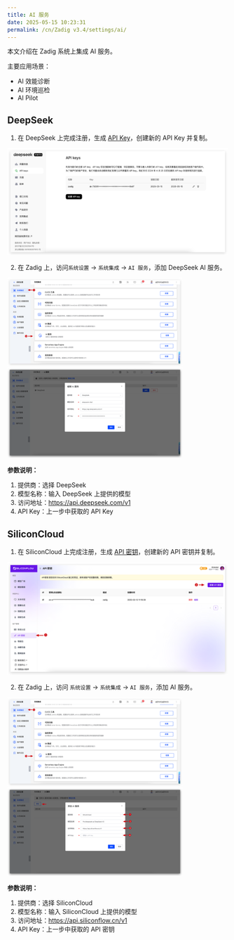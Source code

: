 ```yaml
---
title: AI 服务
date: 2025-05-15 10:23:31
permalink: /cn/Zadig v3.4/settings/ai/
---
```


本文介绍在 Zadig 系统上集成 AI 服务。

主要应用场景：
- AI 效能诊断
- AI 环境巡检
- AI Pilot

## DeepSeek

1. 在 DeepSeek 上完成注册，生成 [API Key](https://platform.deepseek.com/api_keys)，创建新的 API Key 并复制。

![deepseek](../../../_images/ai_deepseek_1.png)

2. 在 Zadig 上，访问`系统设置` -> `系统集成` -> `AI 服务`，添加 DeepSeek AI 服务。

<img src="../../../_images/ai_config_0.png" width="400">
<img src="../../../_images/ai_deepseek_2.png" width="400">

**参数说明：**

1. 提供商：选择 DeepSeek
2. 模型名称：输入 DeepSeek 上提供的模型
3. 访问地址：https://api.deepseek.com/v1
4. API Key：上一步中获取的 API Key

## SiliconCloud

1. 在 SiliconCloud 上完成注册，生成 [API 密钥](https://cloud.siliconflow.cn/account/ak)，创建新的 API 密钥并复制。

![siliconcloud](../../../_images/ai_siliconcloud_1.png)


2. 在 Zadig 上，访问 `系统设置` -> `系统集成`  -> `AI 服务`，添加 AI 服务。

<img src="../../../_images/ai_config_0.png" width="400">
<img src="../../../_images/ai_siliconcloud_2.png" width="400">

**参数说明：**

1. 提供商：选择 SiliconCloud
2. 模型名称：输入 SiliconCloud 上提供的模型
3. 访问地址：https://api.siliconflow.cn/v1
4. API Key：上一步中获取的 API 密钥